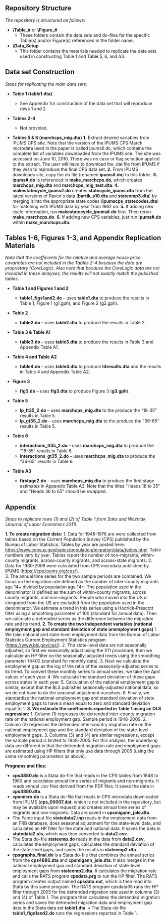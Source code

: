 ## Repository Structure

*The repository is structured as follows:*

- **\Table_#** or **\Figure_#**
  - These folders contain the data sets and do-files for the specific Table(s) and/or Figure(s) referenced in the folder name.
- **\Data_Setup**
  - This folder contains the materials needed to replicate the data sets used in constructing Table 1 and Table 5, 6, and A3.

## Data set Construction

*Steps for replicating the main data sets:*

- **Table 1 (table1.dta)**
  - See Appendix for construction of the data set that will reproduce rows 1 and 2.

- **Tables 2-4**
  - Not provided.

- **Tables 5 & 6 (marchcps_mig.dta)**
  **1.** Extract desired variables from IPUMS CPS site. Note that the version of the IPUMS CPS March microdata used in the paper is called ipums6.do, which contains the complete list of variables downloaded from the IPUMS site. The site was accessed on June 10, 2010. There was no case or flag selection applied to the extract. The user will have to download the .dat file from IPUMS if they wish to reproduce the final CPS data set.
  **2.**	From IPUMS downloads site, copy the do file (renamed **ipums#.do**) to this folder.
  **3.**	**ipums#.do** is referenced in **make_marchcps.do**, which creates **marchcps_mig.dta** and **marchcps_mig_test.dta**.
  **4.**	**makestatecycle_ipums#.do** creates **statecycle_ipums.dta** from the latest versions of Raven's data (**bartik_s10.dta** and **stateemp3.dta**) by merging it into the appropriate state codes (**ipumscps_statecodes.dta**) for matching with IPUMS data by year from 1962 on.
  **5.**	If adding new cycle information, run **makestatecycle_ipums#.do** first. Then rerun **make_marchcps.do**.
  **6.**	If adding new CPS variables, just run **ipums#.do** within **make_marchcps.dta**.

## Tables 1-6, Figures 1-3, and Appendix Replication Materials

*Note that the coefficients for the relative and average house price covariates are not included in the Tables 2-4 because the data are proprietary (CoreLogic). Also note that because the CoreLogic data are not included in these analyses, the results will not exactly match the published tables.*

- **Table 1 and Figures 1 and 2**
  - **table1_figs1and2.do** – uses **table1.dta** to produce the results in Table 1, Figure 1 (g1.gph), and Figure 2 (g2.gph).

- **Table 2**
  - **table2.do** – uses **table2.dta** to produce the results in Table 2.

- **Table 3 & Table A1**
  - **table3.do** – uses **table3.dta** to produce the results in Table 3 and Appendix Table A1.

- **Table 4 and Table A2**
  - **table4.do** – uses **table4.dta** to produce **t4results.dta** and the results in Table 4 and Appendix Table A2.

- **Figure 3**
  - **fig3.do** – uses **fig3.dta** to produce Figure 3 (**g3.gph**).

- **Table 5**
  - **lp_lt35_2.do** – uses **marchcps_mig.dta** to the produce the “18-35” results in Table 5.
  - **lp_gt35_2.do** – uses **marchcps_mig.dta** to the produce the “36-65” results in Table 5.

- **Table 6**
  - **interactions_lt35_2.do** – uses **marchcps_mig.dta** to produce the “18-35” results in Table 6. 
  - **interactions_gt35_2.do** – uses **marchcps_mig.dta** to produce the “36-65” results in Table 6.

- **Table A3**
  - **firstage2.do** – uses **marchcps_mig.dta** to produce the first stage estimates in Appendix Table A3. Note that the titles "Heads 18 to 35" and "Heads 36 to 65” should be swapped.

## Appendix

*Steps to replicate rows (1) and (2) of Table 1 from Saks and Wozniak (Journal of Labor Economics 2011).*

**1. To create migration data:**
    1.	Data for 1948-1976 are were collected from tables based on the Current Population Survey (CPS) published by the Bureau of Labor Statistics. Tables by year are posted here: https://www.census.gov/topics/population/migration/data/tables.html. Table numbers vary by year. Tables report the number of non-migrants, within-county migrants, across-county migrants, and across-state migrants.
    2.	Data for 1980-2009 were calculated from CPS microdata published by IPUMS (https://cps.ipums.org/cps/).  
    3.	The annual time series for the two sample periods are combined.  We focus on the migration rate defined as the number of inter-county migrants age 14+ divided by population age 14+. The population used in the denominator is defined as the sum of within-county migrants, across county migrants, and non-migrants. People who moved into the US or emigrated from the US are excluded from the population used in the denominator. We estimate a trend in this series using a Hodrick-Prescott filter using a smoothing parameter of 100 (standard for annual data). Then we calculate a detrended series as the difference between the migration rate and its trend.
**2.	To create the two independent variables (national employment gap and standard deviation of state unemployment gaps)**
    1.	We take national and state-level employment data from the Bureau of Labor Statistics Current Employment Statistics program (https://www.bls.gov/ces/).
    2.	The state-level data are not seasonally adjusted, so first we seasonally adjust using the X11 procedure, then we calculate an HP filter on the seasonally-adjusted levels using the smoothing parameter 14400 (standard for monthly data).
    3.	Next we calculate the employment gap as the log of the ratio of the seasonally-adjusted series to its trend.  To convert these monthly series to annual series, we take the April values of each year. 
    4.	We calculate the standard deviation of these gaps across states in each year.
    5.	Calculation of the national employment gap is similar, except that the BLS publishes seasonally-adjusted national data, so we do not have to do the seasonal adjustment ourselves.
    6.	Finally, we standardize the national employment gap and standard deviation of state employment gaps to have a mean equal to zero and standard deviation equal to 1.
**3.	We estimate the coefficients reported in Table 1 using an OLS regression:**
    1. Column (1) regresses the detrended inter-county migration rate on the national employment gap.  Sample period is 1948-2009.
    2. Column (2) regresses the detrended inter-country migration rate on the national employment gap and the standard deviation of the state-level employment gaps.
    3.	Columns (3) and (4) are similar regressions, except the sample period is limited to 1948-2005.  For this analysis, the underlying data are different in that the detrended migration rate and employment gaps are estimated using HP filters that only use data through 2005 (using the same smoothing parameters as above).

**Programs and files:**

- **cps4880.do** is a Stata do-file that reads in the CPS tables from 1948 to 1980 and calculates annual time series of migrants and non-migrants. It reads annual .csv files derived from the PDF files. It saves the data in **cps4880.dta**.
- **cpsmicro.do** is a Stata do-file that reads in CPS microdata downloaded from IPUMS (**cps_00007.dat**, which is not included in the repository, but may be available upon request) and creates annual time series of migrants and non-migrants. Data are saved in **cpsmigann_jole.dta**.
- The Fame input file **statedata2.inp** reads in the employment data from an FRB database, does seasonal adjustment for the state-level data, and calculates an HP filter for the state and national data. It saves the data in **statedata2.xls**, which was then converted to **data2.csv**.
- The Stata do-file **stateemp.do** reads in the data from **data2.csv**, calculates the employment gaps, calculates the standard deviation of the state-level gaps, and saves the results in **stateemp2.dta**. 
- **cpsgraphs_final.do** is a Stata do-file that combines the annual series from the **cps4880.dta** and **cpsmigann_jole.dta**. It also merges in the national employment gap and standard deviation of state-level employment gaps from **stateemp2.dta**. It calculates the migration rate and calls the RATS program **cpsdata.prg** to run the HP filter. The RATS program creates output named **cpsdata.out**, which is then read into Stata by this same program. The RATS program cpsdata05 runs the HP filter through 2005 for the detrended migration rate used in columns (3) and (4) of Table 1. The program then calculates the detrended migration series and saves the detrended migration data and employment gap data in the Stata data set **table1.dta**.
•	The Stata-do file **table1_figs1and2.do** runs the regressions reported in Table 1.
